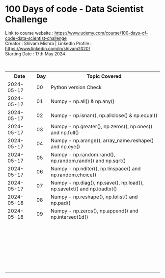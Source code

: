 # 100 Days of code - Data Scientist Challenge
Link to course website : https://www.udemy.com/course/100-days-of-code-data-scientist-challenge
<br>
Creator : Shivam Mishra | LinkedIn Profile : https://www.linkedin.com/in/shivam2020/
<br>
Starting Date : 17th May 2024
<br><br><br>
<table>
  <tr>
    <th>Date</th>
    <th>Day</th>
    <th>Topic Covered</th>
  </tr>
  <tr>
    <td>2024-05-17</td>
    <td>00</td>
    <td>Python version Check</td>
  </tr>
  <tr>
    <td>2024-05-17</td>
    <td>01</td>
    <td>Numpy - np.all() & np.any()</td>
  </tr>
  <tr>
    <td>2024-05-17</td>
    <td>02</td>
    <td>Numpy - np.isnan(), np.allclose() & np.equal()</td>
  </tr>
  <tr>
    <td>2024-05-17</td>
    <td>03</td>
    <td>Numpy - np.greater(), np.zeros(), np.ones() and np.full()</td>
  </tr>
  <tr>
    <td>2024-05-17</td>
    <td>04</td>
    <td>Numpy - np.arange(), array_name.reshape() and np.eye()</td>
  </tr>
  <tr>
    <td>2024-05-17</td>
    <td>05</td>
    <td>Numpy - np.random.rand(), np.random.randn() and np.sqrt()</td>
  </tr>
  <tr>
    <td>2024-05-17</td>
    <td>06</td>
    <td>Numpy - np.nditer(), np.linspace() and np.random.choice()</td>
  </tr>
  <tr>
    <td>2024-05-17</td>
    <td>07</td>
    <td>Numpy - np.diag(), np.save(), np.load(), np.savetxt() and np.loadtxt()</td>
  </tr>
  <tr>
    <td>2024-05-18</td>
    <td>08</td>
    <td>Numpy - np.reshape(), np.tolist() and np.pad()</td>
  </tr>  
  <tr>
    <td>2024-05-18</td>
    <td>09</td>
    <td>Numpy - np.zeros(), np.append() and np.intersect1d()</td>
  </tr>
  <tr>
    <td></td>
    <td></td>
    <td></td>
  </tr>
  <tr>
    <td></td>
    <td></td>
    <td></td>
  </tr>
  <tr>
    <td></td>
    <td></td>
    <td></td>
  </tr>
  <tr>
    <td></td>
    <td></td>
    <td></td>
  </tr>
  <tr>
    <td></td>
    <td></td>
    <td></td>
  </tr>
  <tr>
    <td></td>
    <td></td>
    <td></td>
  </tr>
  <tr>
    <td></td>
    <td></td>
    <td></td>
  </tr>
  <tr>
    <td></td>
    <td></td>
    <td></td>
  </tr>
  <tr>
    <td></td>
    <td></td>
    <td></td>
  </tr>
  <tr>
    <td></td>
    <td></td>
    <td></td>
  </tr>
  <tr>
    <td></td>
    <td></td>
    <td></td>
  </tr>
  <tr>
    <td></td>
    <td></td>
    <td></td>
  </tr>
  <tr>
    <td></td>
    <td></td>
    <td></td>
  </tr>
  <tr>
    <td></td>
    <td></td>
    <td></td>
  </tr>
  <tr>
    <td></td>
    <td></td>
    <td></td>
  </tr>
  <tr>
    <td></td>
    <td></td>
    <td></td>
  </tr>
  <tr>
    <td></td>
    <td></td>
    <td></td>
  </tr>
  <tr>
    <td></td>
    <td></td>
    <td></td>
  </tr>
  <tr>
    <td></td>
    <td></td>
    <td></td>
  </tr>
  <tr>
    <td></td>
    <td></td>
    <td></td>
  </tr>
  <tr>
    <td></td>
    <td></td>
    <td></td>
  </tr>
  <tr>
    <td></td>
    <td></td>
    <td></td>
  </tr>
  <tr>
    <td></td>
    <td></td>
    <td></td>
  </tr>
  <tr>
    <td></td>
    <td></td>
    <td></td>
  </tr>
  <tr>
    <td></td>
    <td></td>
    <td></td>
  </tr>
  <tr>
    <td></td>
    <td></td>
    <td></td>
  </tr>
  <tr>
    <td></td>
    <td></td>
    <td></td>
  </tr>
  <tr>
    <td></td>
    <td></td>
    <td></td>
  </tr>
</table>